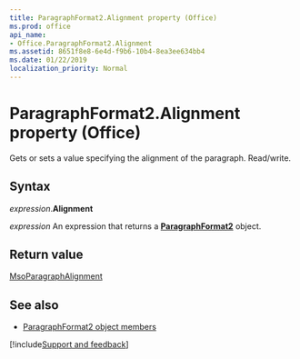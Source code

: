 ```yaml
---
title: ParagraphFormat2.Alignment property (Office)
ms.prod: office
api_name:
- Office.ParagraphFormat2.Alignment
ms.assetid: 8651f8e8-6e4d-f9b6-10b4-8ea3ee634bb4
ms.date: 01/22/2019
localization_priority: Normal
---
```



# ParagraphFormat2.Alignment property (Office)

Gets or sets a value specifying the alignment of the paragraph. Read/write.


## Syntax

_expression_.**Alignment**

_expression_ An expression that returns a **[ParagraphFormat2](Office.ParagraphFormat2.md)** object.


## Return value

[MsoParagraphAlignment](office.msoparagraphalignment.md)


## See also

- [ParagraphFormat2 object members](overview/library-reference/paragraphformat2-members-office.md)




[!include[Support and feedback](~/includes/feedback-boilerplate.md)]